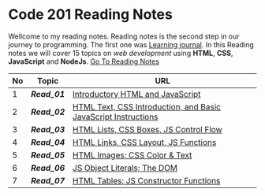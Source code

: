 # Code 201 Reading Notes
Wellcome to my reading notes. Reading notes is the second step in our journey to programming. The first one was [Learning journal](https://ahmadhirthani.github.io/learning-journal/).
In this Reading notes we will cover 15 topics on *web development* using **HTML**, **CSS**, **JavaScript** and **NodeJs**. [Go To Reading Notes](https://ahmadhirthani.github.io/reading-notes/)


**No** | **Topic** | **URL**
--- | --- | ---
1  | *__Read_01__* | [Introductory HTML and JavaScript](https://ahmadhirthani.github.io/reading-notes/class-01)
2  | *__Read_02__* | [HTML Text, CSS Introduction, and Basic JavaScript Instructions](https://ahmadhirthani.github.io/reading-notes/class-02)
3  | *__Read_03__* | [HTML Lists, CSS Boxes, JS Control Flow](https://ahmadhirthani.github.io/reading-notes/class-03)
4  | *__Read_04__* | [HTML Links, CSS Layout, JS Functions](https://ahmadhirthani.github.io/reading-notes/class-04)
5  | *__Read_05__* | [HTML Images; CSS Color & Text](https://ahmadhirthani.github.io/reading-notes/class-05)
6  | *__Read_06__* | [JS Object Literals; The DOM](https://ahmadhirthani.github.io/reading-notes/class-06)
7  | *__Read_07__* | [HTML Tables; JS Constructor Functions](https://ahmadhirthani.github.io/reading-notes/class-07)







